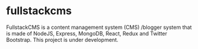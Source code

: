 # fullstackcms
FullstackCMS is a content management system (CMS) /blogger system that is made of NodeJS, Express, MongoDB, React, Redux and Twitter Bootstrap. This project is under development.